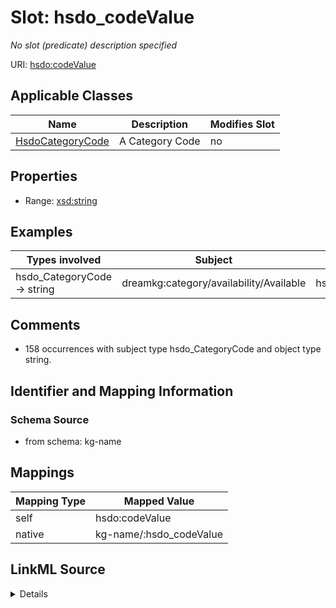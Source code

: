 

# Slot: hsdo_codeValue


_No slot (predicate) description specified_





URI: [hsdo:codeValue](http://schema.org/codeValue)



<!-- no inheritance hierarchy -->





## Applicable Classes

| Name | Description | Modifies Slot |
| --- | --- | --- |
| [HsdoCategoryCode](../classes/HsdoCategoryCode.md) | A Category Code |  no  |







## Properties

* Range: [xsd:string](xsd:string)






## Examples

| Types involved | Subject | Predicate | Object |
| --- | --- | --- | --- |
| hsdo_CategoryCode → string | dreamkg:category/availability/Available | hsdo:codeValue | available |


## Comments

* 158 occurrences with subject type hsdo_CategoryCode and object type string.

## Identifier and Mapping Information







### Schema Source


* from schema: kg-name




## Mappings

| Mapping Type | Mapped Value |
| ---  | ---  |
| self | hsdo:codeValue |
| native | kg-name/:hsdo_codeValue |




## LinkML Source

<details>
```yaml
name: hsdo_codeValue
description: No slot (predicate) description specified
comments:
- 158 occurrences with subject type hsdo_CategoryCode and object type string.
examples:
- description: hsdo_CategoryCode → string
  object:
    example_object: available
    example_object_type: string
    example_predicate: hsdo:codeValue
    example_subject: dreamkg:category/availability/Available
    example_subject_type: hsdo_CategoryCode
from_schema: kg-name
rank: 1000
slot_uri: hsdo:codeValue
alias: hsdo_codeValue
domain_of:
- hsdo_CategoryCode
range: string

```
</details>